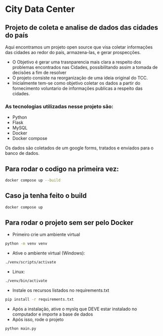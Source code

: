 # City Data Center
## Projeto de coleta e analise de dados das cidades do país
Aqui encontramos um projeto open source que visa coletar informações das cidades ao redor do país, armazena-las, e gerar prospecções.
*   O Objetivo é gerar uma trasnparencia mais clara a respeito dos problemas encontrados nas Cidades, possibilitando assim a tomada de decisões a fim de resolver
*   O projeto consiste na reorganização de uma ideia original do TCC.
*   Inicialmente tem-se como objetivo coletar os dados a partir do fornecimento voluntario de informações publicas a respeito das cidades.

### As tecnologias utilizadas nesse projeto são:
*   Python
*   Flask
*   MySQL
*   Docker
*   Docker compose

Os dados são coletados de um google forms, tratados e enviados para o banco de dados.

## Para rodar o codigo na primeira vez:
```bash
docker compose up --build
```

## Caso ja tenha feito o build
```bash
docker compose up
```

## Para rodar o projeto sem ser pelo Docker
*   Primeiro crie um ambiente virtual
```bash
python -m venv venv
```
*   Ative o ambiente virtual (Windows):
```bash
./venv/scripts/activate
```   
*   Linux:
```bash
./venv/bin/activate
``` 
*   Instale os recursos listados no requirements.txt
```bash
pip install -r requirements.txt
```
*   Após a instalação, ative o myslq que DEVE estar instalado no computador e importe a base de dados
*   Após isso, rode o projeto
```bash
python main.py
```